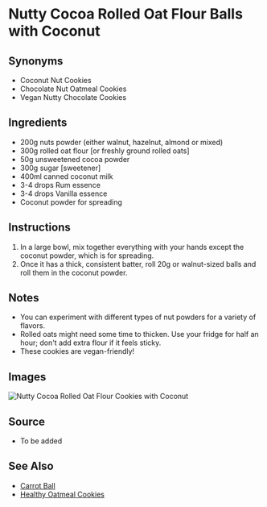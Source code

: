 # Nutty Cocoa Rolled Oat Flour Balls with Coconut

## Synonyms

- Coconut Nut Cookies
- Chocolate Nut Oatmeal Cookies
- Vegan Nutty Chocolate Cookies

## Ingredients

- 200g nuts powder (either walnut, hazelnut, almond or mixed)
- 300g rolled oat flour [or freshly ground rolled oats]
- 50g unsweetened cocoa powder
- 300g sugar [sweetener]
- 400ml canned coconut milk
- 3-4 drops Rum essence
- 3-4 drops Vanilla essence
- Coconut powder for spreading

## Instructions

1. In a large bowl, mix together everything with your hands except the coconut powder, which is for spreading.
2. Once it has a thick, consistent batter, roll 20g or walnut-sized balls and roll them in the coconut powder.

## Notes

- You can experiment with different types of nut powders for a variety of flavors.
- Rolled oats might need some time to thicken. Use your fridge for half an hour; don't add extra flour if it feels sticky.
- These cookies are vegan-friendly!

## Images

![Nutty Cocoa Rolled Oat Flour Cookies with Coconut](https://example.com/link_to_image "Nutty Cocoa Rolled Oat Flour Cookies with Coconut")

## Source

- To be added

## See Also

- [Carrot Ball](./carrot-ball.md)
- [Healthy Oatmeal Cookies](./HealthyOatmealCookies.md)
